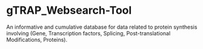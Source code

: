 # gTRAP_Websearch-Tool
An informative and cumulative database for data related to protein synthesis involving (Gene, Transcription factors, Splicing, Post-translational Modifications, Proteins).
